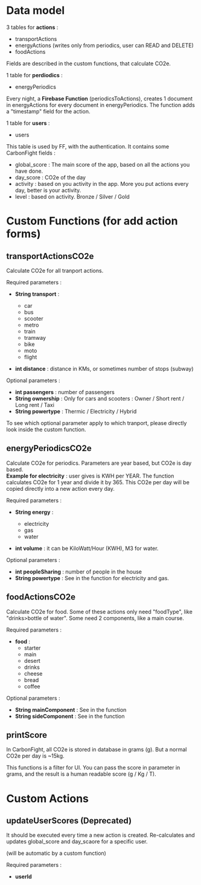 # Data model

3 tables for **actions** : 
* transportActions
* energyActions (writes only from periodics, user can READ and DELETE)
* foodActions

Fields are described in the custom functions, that calculate CO2e.

1 table for **perdiodics** :
* energyPeriodics

Every night, a **Firebase Function** (periodicsToActions), creates 1 document in energyActions for every document in energyPeriodics. The function adds a "timestamp" field for the action.

1 table for **users** :
* users

This table is used by FF, with the authentication. It contains some CarbonFight fields :

* global_score : The main score of the app, based on all the actions you have done.
* day_score : CO2e of the day
* activity : based on you activity in the app. More you put actions every day, better is your activity.
* level : based on activity. Bronze / Silver / Gold



# Custom Functions (for add action forms)

## transportActionsCO2e

Calculate CO2e for all tranport actions.

Required parameters :

* **String transport** : 
    * car
    * bus
    * scooter
    * metro
    * train
    * tramway
    * bike
    * moto
    * flight


* **int distance** : distance in KMs, or sometimes number of stops (subway)

Optional parameters :

* **int passengers** : number of passengers
* **String ownership** : Only for cars and scooters : Owner / Short rent / Long rent / Taxi 
* **String powertype** : Thermic / Electricity / Hybrid


To see which optional parameter apply to which tranport, please directly look inside the custom function.


## energyPeriodicsCO2e

Calculate CO2e for periodics. Parameters are year based, but CO2e is day based.  
**Example for electricity** : user gives is KWH per YEAR. The function calculates CO2e for 1 year and divide it by 365. This CO2e per day will be copied directly into a new action every day.

Required parameters :

* **String energy** : 
    * electricity
    * gas
    * water

* **int volume** : it can be KiloWatt/Hour (KWH), M3 for water.

Optional parameters :

* **int peopleSharing** : number of people in the house
* **String powertype** : See in the function for electricity and gas.


## foodActionsCO2e

Calculate CO2e for food. Some of these actions only need "foodType", like "drinks>bottle of water". Some need 2 components, like a main course.

Required parameters :

* **food** : 
    * starter
    * main
    * desert
    * drinks
    * cheese
    * bread
    * coffee

Optional parameters :

* **String mainComponent** : See in the function
* **String sideComponent** : See in the function


## printScore

In CarbonFight, all CO2e is stored in database in grams (g). But a normal CO2e per day is ~15kg.

This functions is a filter for UI. You can pass the score in parameter in grams, and the result is a human readable score (g / Kg / T).


# Custom Actions

## updateUserScores (Deprecated)

It should be executed every time a new action is created. Re-calculates and updates global_score and day_scaore for a specific user.

(will be automatic by a custom function)

Required parameters :

* **userId** 